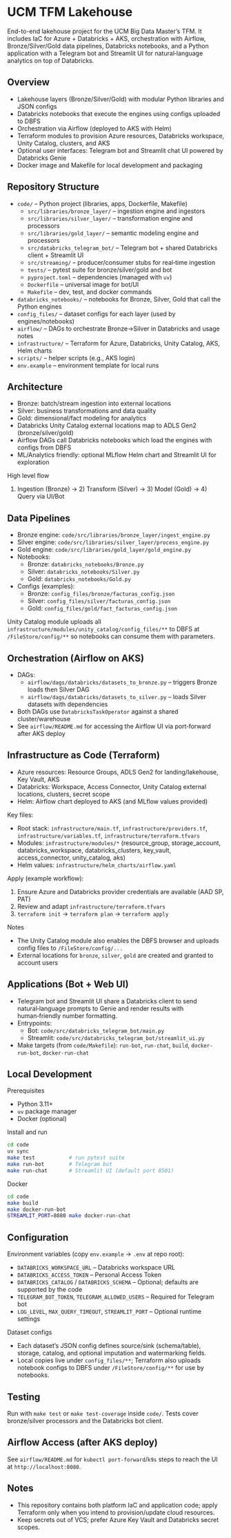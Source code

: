 # UCM TFM Lakehouse

End-to-end lakehouse project for the UCM Big Data Master’s TFM. It includes IaC for Azure + Databricks + AKS, orchestration with Airflow, Bronze/Silver/Gold data pipelines, Databricks notebooks, and a Python application with a Telegram bot and Streamlit UI for natural‑language analytics on top of Databricks.

## Overview

- Lakehouse layers (Bronze/Silver/Gold) with modular Python libraries and JSON configs
- Databricks notebooks that execute the engines using configs uploaded to DBFS
- Orchestration via Airflow (deployed to AKS with Helm)
- Terraform modules to provision Azure resources, Databricks workspace, Unity Catalog, clusters, and AKS
- Optional user interfaces: Telegram bot and Streamlit chat UI powered by Databricks Genie
- Docker image and Makefile for local development and packaging

## Repository Structure

- `code/` – Python project (libraries, apps, Dockerfile, Makefile)
  - `src/libraries/bronze_layer/` – ingestion engine and ingestors
  - `src/libraries/silver_layer/` – transformation engine and processors
  - `src/libraries/gold_layer/` – semantic modeling engine and processors
  - `src/databricks_telegram_bot/` – Telegram bot + shared Databricks client + Streamlit UI
  - `src/streaming/` – producer/consumer stubs for real‑time ingestion
  - `tests/` – pytest suite for bronze/silver/gold and bot
  - `pyproject.toml` – dependencies (managed with `uv`)
  - `Dockerfile` – universal image for bot/UI
  - `Makefile` – dev, test, and docker commands
- `databricks_notebooks/` – notebooks for Bronze, Silver, Gold that call the Python engines
- `config_files/` – dataset configs for each layer (used by engines/notebooks)
- `airflow/` – DAGs to orchestrate Bronze→Silver in Databricks and usage notes
- `infrastructure/` – Terraform for Azure, Databricks, Unity Catalog, AKS, Helm charts
- `scripts/` – helper scripts (e.g., AKS login)
- `env.example` – environment template for local runs

## Architecture

- Bronze: batch/stream ingestion into external locations
- Silver: business transformations and data quality
- Gold: dimensional/fact modeling for analytics
- Databricks Unity Catalog external locations map to ADLS Gen2 (bronze/silver/gold)
- Airflow DAGs call Databricks notebooks which load the engines with configs from DBFS
- ML/Analytics friendly: optional MLflow Helm chart and Streamlit UI for exploration

High level flow
1) Ingestion (Bronze) → 2) Transform (Silver) → 3) Model (Gold) → 4) Query via UI/Bot

## Data Pipelines

- Bronze engine: `code/src/libraries/bronze_layer/ingest_engine.py`
- Silver engine: `code/src/libraries/silver_layer/process_engine.py`
- Gold engine: `code/src/libraries/gold_layer/gold_engine.py`
- Notebooks:
  - Bronze: `databricks_notebooks/Bronze.py`
  - Silver: `databricks_notebooks/Silver.py`
  - Gold: `databricks_notebooks/Gold.py`
- Configs (examples):
  - Bronze: `config_files/bronze/facturas_config.json`
  - Silver: `config_files/silver/facturas_config.json`
  - Gold: `config_files/gold/fact_facturas_config.json`

Unity Catalog module uploads all `infrastructure/modules/unity_catalog/config_files/**` to DBFS at `/FileStore/config/**` so notebooks can consume them with parameters.

## Orchestration (Airflow on AKS)

- DAGs:
  - `airflow/dags/databricks/datasets_to_bronze.py` – triggers Bronze loads then Silver DAG
  - `airflow/dags/databricks/datasets_to_silver.py` – loads Silver datasets with dependencies
- Both DAGs use `DatabricksTaskOperator` against a shared cluster/warehouse
- See `airflow/README.md` for accessing the Airflow UI via port‑forward after AKS deploy

## Infrastructure as Code (Terraform)

- Azure resources: Resource Groups, ADLS Gen2 for landing/lakehouse, Key Vault, AKS
- Databricks: Workspace, Access Connector, Unity Catalog external locations, clusters, secret scope
- Helm: Airflow chart deployed to AKS (and MLflow values provided)

Key files:
- Root stack: `infrastructure/main.tf`, `infrastructure/providers.tf`, `infrastructure/variables.tf`, `infrastructure/terraform.tfvars`
- Modules: `infrastructure/modules/*` (resource_group, storage_account, databricks_workspace, databricks_clusters, key_vault, access_connector, unity_catalog, aks)
- Helm values: `infrastructure/helm_charts/airflow.yaml`

Apply (example workflow):
1. Ensure Azure and Databricks provider credentials are available (AAD SP, PAT)
2. Review and adapt `infrastructure/terraform.tfvars`
3. `terraform init` → `terraform plan` → `terraform apply`

Notes
- The Unity Catalog module also enables the DBFS browser and uploads config files to `/FileStore/config/...`
- External locations for `bronze`, `silver`, `gold` are created and granted to account users

## Applications (Bot + Web UI)

- Telegram bot and Streamlit UI share a Databricks client to send natural‑language prompts to Genie and render results with human‑friendly number formatting.
- Entrypoints:
  - Bot: `code/src/databricks_telegram_bot/main.py`
  - Streamlit: `code/src/databricks_telegram_bot/streamlit_ui.py`
- Make targets (from `code/Makefile`): `run-bot`, `run-chat`, `build`, `docker-run-bot`, `docker-run-chat`

## Local Development

Prerequisites
- Python 3.11+
- `uv` package manager
- Docker (optional)

Install and run
```bash
cd code
uv sync
make test           # run pytest suite
make run-bot        # Telegram bot
make run-chat       # Streamlit UI (default port 8501)
```

Docker
```bash
cd code
make build
make docker-run-bot
STREAMLIT_PORT=8080 make docker-run-chat
```

## Configuration

Environment variables (copy `env.example` → `.env` at repo root):
- `DATABRICKS_WORKSPACE_URL` – Databricks workspace URL
- `DATABRICKS_ACCESS_TOKEN` – Personal Access Token
- `DATABRICKS_CATALOG` / `DATABRICKS_SCHEMA` – Optional; defaults are supported by the code
- `TELEGRAM_BOT_TOKEN`, `TELEGRAM_ALLOWED_USERS` – Required for Telegram bot
- `LOG_LEVEL`, `MAX_QUERY_TIMEOUT`, `STREAMLIT_PORT` – Optional runtime settings

Dataset configs
- Each dataset’s JSON config defines source/sink (schema/table), storage, catalog, and optional imputation and watermarking fields.
- Local copies live under `config_files/**`; Terraform also uploads notebook configs to DBFS under `/FileStore/config/**` for use by notebooks.

## Testing

Run with `make test` or `make test-coverage` inside `code/`. Tests cover bronze/silver processors and the Databricks bot client.

## Airflow Access (after AKS deploy)

See `airflow/README.md` for `kubectl port-forward`/`k9s` steps to reach the UI at `http://localhost:8080`.

## Notes

- This repository contains both platform IaC and application code; apply Terraform only when you intend to provision/update cloud resources.
- Keep secrets out of VCS; prefer Azure Key Vault and Databricks secret scopes.
